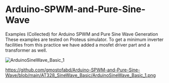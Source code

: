 # Arduino-SPWM-and-Pure-Sine-Wave
Examples (Collected) for Arduino SPWM and Pure Sine Wave Generation
These examples are tested on Proteus simulator. To get a minimum inverter facilities from this practice we have added a mosfet driver part and a transformer as well.

![ArduinoSineWave_Basic_1](https://user-images.githubusercontent.com/78910261/229150976-615be20b-bce9-49cc-b84d-f4405115595d.png)



https://github.com/gmostofabd/Arduino-SPWM-and-Pure-Sine-Wave/blob/main/AT328_SineWave_Basic/ArduinoSineWave_Basic_1.png

